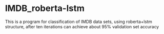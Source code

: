 # IMDB_roberta-lstm
This is a program for classification of IMDB data sets, using roberta+lstm structure, after ten iterations can achieve about 95% validation set accuracy
